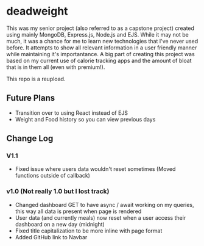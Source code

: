 # deadweight
This was my senior project (also referred to as a capstone project) created using mainly MongoDB, Express.js, Node.js and EJS. While it may not be much, it was a chance for me to learn new technologies that I've never used before. It attempts to show all relevant information in a user friendly manner while maintaining it's importantance. A big part of creating this project was based on my current use of calorie tracking apps and the amount of bloat that is in them all (even with premium!).

This repo is a reupload.

## Future Plans
 * Transition over to using React instead of EJS
 * Weight and Food history so you can view previous days

## Change Log
### V1.1
 * Fixed issue where users data wouldn't reset sometimes (Moved functions outside of callback)
 
### v1.0 (Not really 1.0 but I lost track)
 * Changed dashboard GET to have async / await working on my queries, this way all data is present when page is rendered
 * User data (and currently meals) now reset when a user access their dashboard on a new day (midnight)
 * Fixed title capitalization to be more inline with page format
 * Added GitHub link to Navbar
